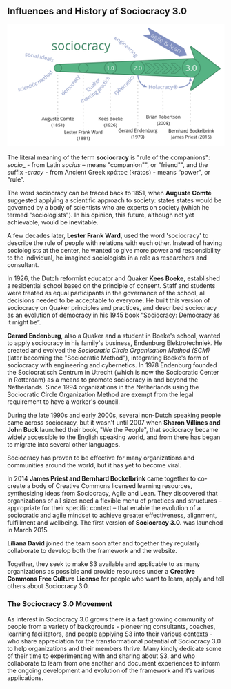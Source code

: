 ## Influences and History of Sociocracy 3.0

![Influences and history of Sociocracy 3.0](img/context/history.png)

The literal meaning of the term **sociocracy**  is "rule of the companions": _socio__ - from Latin _socius_ – means "companion"", or "friend"", and the suffix _-cracy_  - from Ancient Greek κράτος (krátos) - means “power", or "rule”.

The word sociocracy can be traced back to 1851, when **Auguste Comté** suggested applying a scientific approach to society: states states would be governed by a body of scientists who are experts on society (which he termed "sociologists"). In his opinion, this future, although not yet achievable, would be inevitable.

A few decades later, **Lester Frank Ward**, used the word 'sociocracy' to describe the rule of people with relations with each other. Instead of having sociologists at the center, he wanted to give more power and responsibility to the individual, he imagined sociologists in a role as researchers and consultant.

In 1926, the Dutch reformist educator and Quaker **Kees Boeke**, established a residential school based on the principle of consent. Staff and students were treated as equal participants in the governance of the school, all decisions needed to be acceptable to everyone. He built this version of sociocracy on Quaker principles and practices, and described sociocracy as an evolution of democracy in his 1945 book “Sociocracy: Democracy as it might be”.

**Gerard Endenburg**, also a Quaker and a student in Boeke's school, wanted to apply sociocracy in his family's business, Endenburg Elektrotechniek. He created and evolved the _Sociocratic Circle Organisation Method (SCM)_ (later becoming the "Sociocratic Method"), integrating Boeke's form of sociocracy with engineering and cybernetics. In 1978 Endenburg founded the Sociocratisch Centrum in Utrecht (which is now the Sociocratic Center in Rotterdam) as a means to promote sociocracy in and beyond the Netherlands. Since 1994 organizations in the Netherlands using the Sociocratic Circle Organization Method are exempt from the legal requirement to have a worker's council.

During the late 1990s and early 2000s, several non-Dutch speaking people came across sociocracy, but it wasn't until 2007 when **Sharon Villines and John Buck** launched their book, "We the People", that sociocracy became widely accessible to the English speaking world, and from there has began to migrate into several other languages.

Sociocracy has proven to be effective for many organizations and communities around the world, but it has yet to become viral. 

In 2014 **James Priest and Bernhard Bockelbrink** came together to co-create a body of Creative Commons licensed learning resources, synthesizing ideas from Sociocracy, Agile and Lean. They discovered that organizations of all sizes need a flexible menu of practices and structures – appropriate for their specific context – that enable the evolution of a sociocratic and agile mindset to achieve greater effectiveness, alignment, fulfillment and wellbeing. The first version of **Sociocracy 3.0.** was launched in March 2015. 

**Liliana David** joined the team soon after and together they regularly collaborate to develop both the framework and the website.

Together, they seek to make S3 available and applicable to as many organizations as possible and provide resources under a **Creative Commons Free Culture License** for people who want to learn, apply and tell others about Sociocracy 3.0.

### The Sociocracy 3.0 Movement

As interest in Sociocracy 3.0 grows there is a fast growing community of people from a variety of backgrounds - pioneering consultants, coaches, learning facilitators, and people applying S3 into their various contexts -  who share appreciation for the transformational potential of Sociocracy 3.0 to help organizations and their members thrive. Many kindly dedicate some of their time to experimenting with and sharing about S3, and who collaborate to learn from one another and document experiences to inform the ongoing development and evolution of the framework and it’s various applications.


